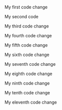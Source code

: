 My first code change

My second code

My third code change

My fourth code change

My fifth code change

My sixth code change

My seventh code change

My eighth code change

My ninth code change

My tenth code change

My eleventh code change
